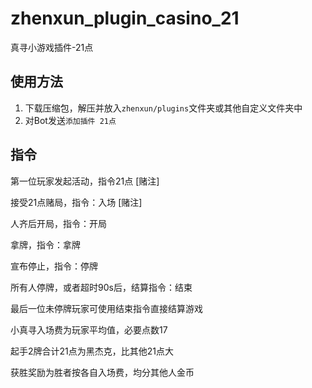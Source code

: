 # zhenxun_plugin_casino_21
真寻小游戏插件-21点


## 使用方法
1. 下载压缩包，解压并放入`zhenxun/plugins`文件夹或其他自定义文件夹中
2. 对Bot发送`添加插件 21点`

## 指令
第一位玩家发起活动，指令21点 [赌注]

接受21点赌局，指令：入场 [赌注]

人齐后开局，指令：开局

拿牌，指令：拿牌

宣布停止，指令：停牌

所有人停牌，或者超时90s后，结算指令：结束

最后一位未停牌玩家可使用结束指令直接结算游戏

小真寻入场费为玩家平均值，必要点数17

起手2牌合计21点为黑杰克，比其他21点大

获胜奖励为胜者按各自入场费，均分其他人金币

